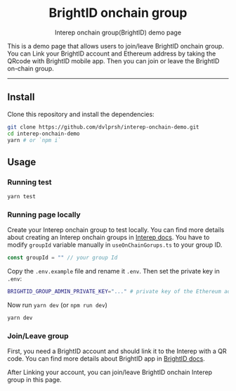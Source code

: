 <p align="center">
    <h1 align="center">
        BrightID onchain group
    </h1>
    <p align="center">Interep onchain group(BrightID) demo page</p>
</p>

This is a demo page that allows users to join/leave BrightID onchain group.
You can Link your BrightID account and Ethereum address by taking the QRcode with BrightID mobile app. 
Then you can join or leave the BrightID on-chain group.

---

## Install

Clone this repository and install the dependencies:

```bash
git clone https://github.com/dvlprsh/interep-onchain-demo.git
cd interep-onchain-demo
yarn # or `npm i`
```

## Usage

### Running test

```bash
yarn test
```

### Running page locally

Create your Interep onchain group to test locally.
You can find more details about creating an Interep onchain groups in [Interep docs](https://docs.interep.link/guides/onchain-groups). You have to modify `groupId` variable manually in `useOnChainGorups.ts` to your group ID.

```ts
const groupId = "" // your group Id
```

Copy the `.env.example` file and rename it `.env`.
Then set the private key in `.env`:

```bash
BRIGHTID_GROUP_ADMIN_PRIVATE_KEY="..." # private key of the Ethereum address that made your onchain group
```

Now run `yarn dev` (or `npm run dev`)
```bash
yarn dev
```

### Join/Leave group
First, you need a BrightID account and should link it to the Interep with a QR code.
You can find more details about BrightID app in [BrightID docs](https://brightid.gitbook.io/brightid/).

After Linking your account, you can join/leave BrightID onchain Interep group in this page.